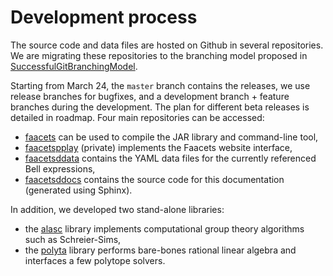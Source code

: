 Development process
===================

The source code and data files are hosted on Github in several
repositories. We are migrating these repositories to the branching model
proposed in
[SuccessfulGitBranchingModel](http://nvie.com/posts/a-successful-git-branching-model/).

Starting from March 24, the `master` branch contains the releases, we
use release branches for bugfixes, and a development branch + feature
branches during the development. The plan for different beta releases is
detailed in roadmap. Four main repositories can be accessed:

-   [faacets](https://github.com/denisrosset/faacets) can be used to
    compile the JAR library and command-line tool,
-   [faacetspplay](https://github.com/denisrosset/faacets-play)
    (private) implements the Faacets website interface,
-   [faacetsddata](https://github.com/denisrosset/faacets-data) contains
    the YAML data files for the currently referenced Bell expressions,
-   [faacetsddocs](https://github.com/denisrosset/faacets-docs) contains
    the source code for this documentation (generated using Sphinx).

In addition, we developed two stand-alone libraries:

-   the [alasc](https://github.com/denisrosset/alasc) library implements
    computational group theory algorithms such as Schreier-Sims,
-   the [polyta](https://github.com/denisrosset/polyta) library performs
    bare-bones rational linear algebra and interfaces a few polytope
    solvers.

